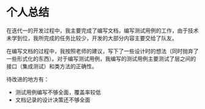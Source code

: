 # 个人总结

在迭代一的开发过程中，我主要完成了编写文档，编写测试用例的工作，由于技术未学到位，我所完成的任务比较少，开发的大部分内容主要交给了队友。

在编写文档的过程中，我按照老师的建议，写下了一些设计时的想法（同时抛弃了一些形式化的东西）。对于编写测试用例，我编写的测试用例主要测试了层之间的接口（集成测试）和类方法的正确性。

待改进的地方有：

- 测试用例编写不够全面，覆盖率较低
- 文档记录的设计决策还不够全面